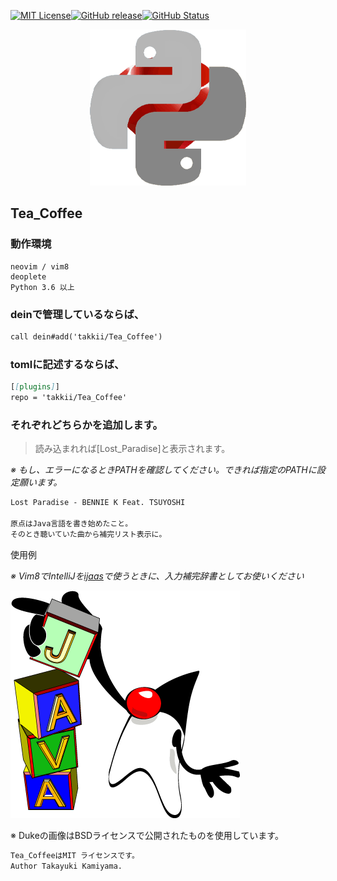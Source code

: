 [![MIT License](http://img.shields.io/badge/license-MIT-blue.svg?style=flat)](LICENSE)[![GitHub release](https://img.shields.io/github/release/takkii/Tea_Coffee.svg?style=flat)](GitHub)[![GitHub Status](https://img.shields.io/github/last-commit/takkii/Tea_Coffee.svg?style=flat)](GitHub)

<div align="center"><img src="https://github.com/takkii/Bignyanco/blob/master/images/python_ruby.gif" alt="PythonとRuby" title="logo"></div>

## Tea_Coffee

### 動作環境

```
neovim / vim8 
deoplete
Python 3.6 以上
```

### deinで管理しているならば、

```markdown
call dein#add('takkii/Tea_Coffee')
```

### tomlに記述するならば、

```markdown
[[plugins]]
repo = 'takkii/Tea_Coffee'
```

### それぞれどちらかを追加します。

> 読み込まれれば[Lost_Paradise]と表示されます。

*※ もし、エラーになるときPATHを確認してください。できれば指定のPATHに設定願います。*

```markdown
Lost Paradise - BENNIE K Feat. TSUYOSHI

原点はJava言語を書き始めたこと。
そのとき聴いていた曲から補完リスト表示に。
```


使用例

*※ Vim8でIntelliJを[ijaas](https://github.com/takkii/build_ijaas)で使うときに、入力補完辞書としてお使いください*

![Duke](https://github.com/takkii/Tea_Coffee/blob/master/image/Duke_Blocks.gif)

※ Dukeの画像はBSDライセンスで公開されたものを使用しています。

```markdown
Tea_CoffeeはMIT ライセンスです。
Author Takayuki Kamiyama.
```
